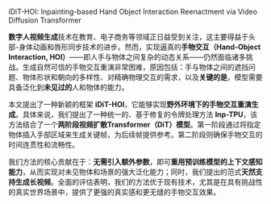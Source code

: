 iDiT-HOI: Inpainting-based Hand Object Interaction Reenactment via Video Diffusion Transformer


**数字人视频生成**技术在教育、电子商务等领域正日益受到关注，这主要得益于头部-身体动画和唇形同步技术的进步。然而，实现逼真的**手物交互（Hand-Object Interaction, HOI）**——即人手与物体之间复杂的动态关系——仍然面临诸多挑战。生成自然可信的手物交互重演非常困难，原因包括：手与物体之间的遮挡问题、物体形状和朝向的多样性、对精确物理交互的需求，以及**关键的是**，模型需要具备泛化到**未见过的**人和物体的能力。    

本文提出了一种新颖的框架 **iDiT-HOI**，它能够实现**野外环境下的手物交互重演生成**。具体来说，我们提出了一种统一的、基于修复的令牌处理方法 **Inp-TPU**，该方法结合了一个**两阶段视频扩散Transformer（DiT）模型**。第一阶段通过将指定物体插入手部区域来生成关键帧，为后续帧提供参考。第二阶段则确保手物交互的时间连贯性和流畅性。    

我们方法的核心贡献在于：**无需引入额外参数**，即可**重用预训练模型的上下文感知能力**，从而实现对未见物体和场景的强大泛化能力；同时，我们提出的范式**天然支持生成长视频**。全面的评估表明，我们的方法优于现有技术，尤其是在具有挑战性的真实世界场景中，提供了更强的真实感和更无缝的手物交互效果。    